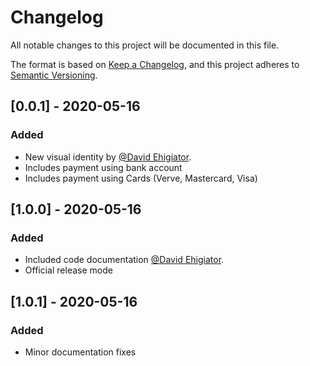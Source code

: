 # Changelog
All notable changes to this project will be documented in this file.

The format is based on [Keep a Changelog](https://keepachangelog.com/en/1.0.0/),
and this project adheres to [Semantic Versioning](https://semver.org/spec/v2.0.0.html).


## [0.0.1] - 2020-05-16
### Added
- New visual identity by [@David Ehigiator](https://github.com/davidehigiator).
- Includes payment using bank account
- Includes payment using Cards (Verve, Mastercard, Visa)

## [1.0.0] - 2020-05-16
### Added
- Included code documentation [@David Ehigiator](https://github.com/davidehigiator).
- Official release mode

## [1.0.1] - 2020-05-16
### Added
- Minor documentation fixes
